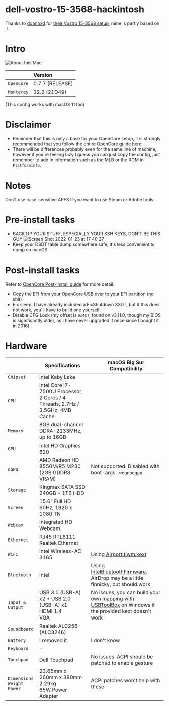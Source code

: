 # dell-vostro-15-3568-hackintosh
Thanks to [doanhxd](https://github.com/doanhxd) for [their Vostro 15-3568 setup](https://github.com/doanhxd/Dell-Vostro-3568-Hackintosh), mine is partly based on it.

# Intro
![About this Mac](https://user-images.githubusercontent.com/92439990/151695035-5117bc17-0d36-4188-bf1d-0a309a932cc1.png)

|              | Version         |
|-------------:|:----------------|
| ``OpenCore`` | 0.7.7 (RELEASE) |
| ``Monterey``  | 12.2 (21D49)    |

(This config works with macOS 11 too)

# Disclaimer
- Reminder that this is only a base for your OpenCore setup, it is strongly recommended that you follow the entire OpenCore guide [here](https://dortania.github.io/OpenCore-Install-Guide/)
- There will be differences probably even for the same line of machine, however if you're feeling lazy I guess you can just copy the config, just remember to add in information such as the MLB or the ROM in `PlatformInfo`.

# Notes
Don't use case-sensitive APFS if you want to use Steam or Adobe tools.

# Pre-install tasks
- BACK UP YOUR STUFF, ESPECIALLY YOUR SSH KEYS, DON'T BE THIS GUY
![Screen Shot 2022-01-23 at 17 40 27](https://user-images.githubusercontent.com/92439990/150674757-954e820a-5d5f-4d38-a09a-d2bf66403812.png)
- Keep your DSDT table dump somewhere safe, it's less convenient to dump on macOS

# Post-install tasks
Refer to [OpenCore Post-Install guide](https://dortania.github.io/OpenCore-Post-Install) for more detail.

- Copy the EFI from your OpenCore USB over to your EFI partition (no shit)
- Fix sleep. I have already included a FixShutdown SSDT, but if this does not work, you'll have to build one yourself.
- Disable CFG Lock (my offset is `0x4C7`, found on v3.11.0, though my BIOS is significantly older, as I have never upgraded it once since I bought it in 2016).

# Hardware

|                                           | Specifications                                                                | macOS Big Sur Compatibility                                                                                                                   |
| ----------------------------------------- | ----------------------------------------------------------------------------- | --------------------------------------------------------------------------------------------------------------------------------------------- |
| ``Chipset``                               | Intel Kaby Lake                                                               |                                                                                                                                               |
| ``CPU``                                   | Intel Core i7-7500U Processor, 2 Cores / 4 Threads, 2.7Hz / 3.5GHz, 4MB Cache |                                                                                                                                               |
| ``Memory``                                | 8GB dual-channel DDR4-2133MHz, up to 16GB                                     |                                                                                                                                               |
| ``GPU``                                   | Intel HD Graphics 620                                                         |                                                                                                                                               |
| ``dGPU``                                  | AMD Radeon HD 8550M/R5 M230 (2GB GDDR3 VRAM)                                  | Not supported. Disabled with boot-args `-wegnoegpu`                                                                                           |
| ``Storage``                               | Kingmax SATA SSD 240GB + 1TB HDD                                              |                                                                                                                                               |
| ``Screen``                                | 15.6" Full HD 60Hz, 1920 x 1080 TN                                            |                                                                                                                                               |
| ``Webcam``                                | Integrated HD Webcam                                                          |                                                                                                                                               |
| ``Ethernet``                              | RJ45 RTL8111 Realtek Ethernet                                                 |                                                                                                                                               |
| ``WiFi``                                  | Intel Wireless-AC 3165                                                        | Using [AirportItlwm.kext](https://github.com/OpenIntelWireless/itlwm/releases)                                                                |
| ``Bluetooth``                             | Intel                                                                         | Using [IntelBluetoothFirmware](https://openintelwireless.github.io/IntelBluetoothFirmware). AirDrop may be a little finnicky, but should work |
| ``Input & Output``                        | USB 3.0 (USB-A) x2 + USB 2.0 (USB-A) x1<br>HDMI 1.4<br>VGA                    | No issues, you can build your own mapping with [USBToolBox](https://github.com/USBToolBox/tool) on Windows if the provided kext doesn't work  |
| ``Soundboard``                            | Realtek ALC256 (ALC3246)                                                      |                                                                                                                                               |
| ``Battery``                               | I removed it                                                                  | I don't know                                                                                                                                  |
| ``Keyboard``                              | -                                                                             |                                                                                                                                               |
| ``Touchpad``                              | Dell Touchpad                                                                 | No issues. ACPI should be patched to enable gesture                                                                                           |
| ``Dimensions``<br>``Weight``<br>``Power`` | 23.65mm x 260mm x 380mm<br>2.29kg<br>65W Power Adapter                        | ACPI patches won't help with these                                                                                                            |
